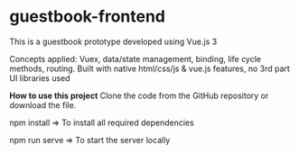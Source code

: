 # guestbook-frontend

This is a guestbook prototype developed using Vue.js 3

Concepts applied: Vuex, data/state management, binding, life cycle methods, routing.
Built with native html/css/js & vue.js features, no 3rd part UI libraries used

****How to use this project****
Clone the code from the GitHub repository or download the file.

npm install   =>  To install all required dependencies

npm run serve   => To start the server locally
